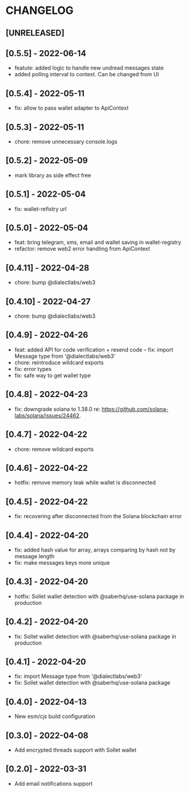 # CHANGELOG

## [UNRELEASED]

## [0.5.5] - 2022-06-14

- featute: added logic to handle new undread messages state
- added polling interval to context. Can be changed from UI

## [0.5.4] - 2022-05-11

- fix: allow to pass wallet adapter to ApiContext

## [0.5.3] - 2022-05-11

- chore: remove unnecessary console.logs

## [0.5.2] - 2022-05-09

- mark library as side effect free

## [0.5.1] - 2022-05-04

- fix: wallet-refistry url

## [0.5.0] - 2022-05-04

- feat: bring telegram, sms, email and wallet saving in wallet-registry
- refactor: remove web2 error handling from ApiContext

## [0.4.11] - 2022-04-28

- chore: bump @dialectlabs/web3

## [0.4.10] - 2022-04-27

- chore: bump @dialectlabs/web3

## [0.4.9] - 2022-04-26

- feat: added API for code verification + resend code
  – fix: import Message type from '@dialectlabs/web3'
- chore: reintroduce wildcard exports
- fix: error types
- fix: safe way to get wallet type

## [0.4.8] - 2022-04-23

- fix: downgrade solana to 1.38.0 re: https://github.com/solana-labs/solana/issues/24462.

## [0.4.7] - 2022-04-22

- chore: remove wildcard exports

## [0.4.6] - 2022-04-22

- hotfix: remove memory leak while wallet is disconnected

## [0.4.5] - 2022-04-22

- fix: recovering after disconnected from the Solana blockchain error

## [0.4.4] - 2022-04-20

- fix: added hash value for array, arrays comparing by hash not by message length
- fix: make messages keys more unique

## [0.4.3] - 2022-04-20

- hotfix: Sollet wallet detection with @saberhq/use-solana package in production

## [0.4.2] - 2022-04-20

- fix: Sollet wallet detection with @saberhq/use-solana package in production

## [0.4.1] - 2022-04-20

- fix: import Message type from '@dialectlabs/web3'
- fix: Sollet wallet detection with @saberhq/use-solana package

## [0.4.0] - 2022-04-13

- New esm/cjs build configuration

## [0.3.0] - 2022-04-08

- Add encrypted threads support with Sollet wallet

## [0.2.0] - 2022-03-31

- Add email notifications support
